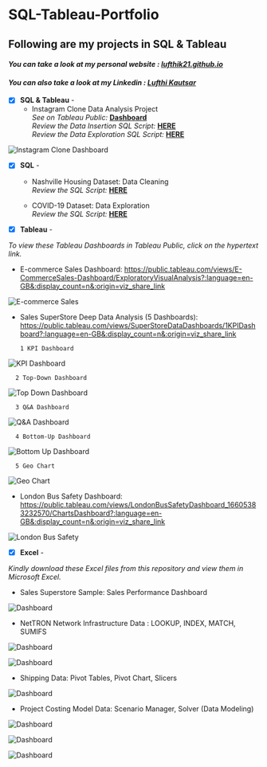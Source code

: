 # SQL-Tableau-Portfolio

## Following are my projects in SQL & Tableau
#### *You can take a look at my personal website : [lufthik21.github.io](lufthik21.github.io)* <br />
#### *You can also take a look at my Linkedin : [Lufthi Kautsar](https://www.linkedin.com/in/lufthi-kautsar-946a0686/)* <br />



- [x] **SQL & Tableau** - 
  - Instagram Clone Data Analysis Project<br />
*See on Tableau Public:* **[Dashboard](https://public.tableau.com/views/InstagramDummyDataDashboard/InstagramCloneDataAnalysisDashboard?:language=en-GB&:display_count=n&:origin=viz_share_link)**<br />
*Review the Data Insertion SQL Script:* **[HERE](https://github.com/lufthik21/SQL-Tableau-Portfolio/blob/main/Instagram%20Clone%20SQL%20-%20Database%20%26%20Inserting%20Data.sql)**<br />
*Review the Data Exploration SQL Script:* **[HERE](https://github.com/lufthik21/SQL-Tableau-Portfolio/blob/main/Instagram%20Clone%20SQL%20-%20Exploratory%20Data%20Analysis.sql)**<br />

![Instagram Clone Dashboard](visuals/InstagramCloneDashboard.png)


- [x] **SQL** - 
  - Nashville Housing Dataset: Data Cleaning <br />
*Review the SQL Script:* **[HERE](https://github.com/lufthik21/SQL-Tableau-Portfolio/blob/main/SQL%20-%20Data%20Cleaning.sql)**<br />

  - COVID-19 Dataset: Data Exploration  <br />
*Review the SQL Script:* **[HERE](https://github.com/lufthik21/SQL-Tableau-Portfolio/blob/main/SQL%20-%20Data%20Exploration.sql)**<br />


- [x] **Tableau** - 

*To view these Tableau Dashboards in Tableau Public, click on the hypertext link.*


- E-commerce Sales Dashboard: https://public.tableau.com/views/E-CommerceSales-Dashboard/ExploratoryVisualAnalysis?:language=en-GB&:display_count=n&:origin=viz_share_link

![E-commerce Sales](visuals/E-commerceRetail.png)


- Sales SuperStore Deep Data Analysis (5 Dashboards): https://public.tableau.com/views/SuperStoreDataDashboards/1KPIDashboard?:language=en-GB&:display_count=n&:origin=viz_share_link 
      
      1 KPI Dashboard

![KPI Dashboard](visuals/KPIDashboard.png)

      2 Top-Down Dashboard
      
![Top Down Dashboard](visuals/TopDownDashboard.png)

      3 Q&A Dashboard
      
![Q&A Dashboard](visuals/Q&ADashboard.png)

      4 Bottom-Up Dashboard
      
![Bottom Up Dashboard](visuals/BottomUpDashboard.png)

      5 Geo Chart
      
![Geo Chart](visuals/GeoChart.png)


- London Bus Safety Dashboard: https://public.tableau.com/views/LondonBusSafetyDashboard_16605383232570/ChartsDashboard?:language=en-GB&:display_count=n&:origin=viz_share_link 

![London Bus Safety](visuals/LondonBusSafety.png)



- [x] **Excel** - 

*Kindly download these Excel files from this repository and view them in Microsoft Excel.*


- Sales Superstore Sample: Sales Performance Dashboard <br />

![Dashboard](visuals/excel/Dashboards.png)


- NetTRON Network Infrastructure Data : LOOKUP, INDEX, MATCH, SUMIFS <br />

![Dashboard](visuals/excel/INDEX.png)

![Dashboard](visuals/excel/LOOKUP.png)


- Shipping Data: Pivot Tables, Pivot Chart, Slicers <br />

![Dashboard](visuals/excel/PivotReports.png)


- Project Costing Model Data: Scenario Manager, Solver (Data Modeling)

![Dashboard](visuals/excel/DataModeling.png)

![Dashboard](visuals/excel/Solver.png)

![Dashboard](visuals/excel/ScenarioManager.png)
